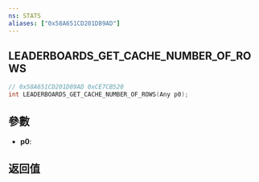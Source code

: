 ```yaml
---
ns: STATS
aliases: ["0x58A651CD201D89AD"]
---
```

## LEADERBOARDS_GET_CACHE_NUMBER_OF_ROWS

```c
// 0x58A651CD201D89AD 0xCE7CB520
int LEADERBOARDS_GET_CACHE_NUMBER_OF_ROWS(Any p0);
```


## 參數
* **p0**: 

## 返回值
